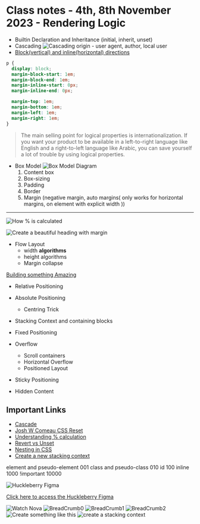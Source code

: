 # Class notes - 4th, 8th November 2023 - Rendering Logic

- Builtin Declaration and Inheritance (initial, inherit, unset)
- Cascading
  ![Cascading origin - user agent, author, local user](image-4.png)
- [Block(vertical) and inline(horizontal) directions](https://developer.mozilla.org/en-US/docs/Web/CSS/CSS_Logical_Properties)

```css
p {
  display: block;
  margin-block-start: 1em;
  margin-block-end: 1em;
  margin-inline-start: 0px;
  margin-inline-end: 0px;

  margin-top: 1em;
  margin-bottom: 1em;
  margin-left: 1em;
  margin-right: 1em;
}
```

> The main selling point for logical properties is internationalization. If you want your product to be available in a left-to-right language like English and a right-to-left language like Arabic, you can save yourself a lot of trouble by using logical properties.

- Box Model
  ![Box Model Diagram](image-3.png)
  1. Content box
  2. Box-sizing
  3. Padding
  4. Border
  5. Margin (negative margin, auto margins( only works for horizontal margins, on element with explicit width ))

****
![How % is calculated](image-6.png)

![Create a beautiful heading with margin](image-5.png)

- Flow Layout
  - width **algorithms**
  - height algorithms
  - Margin collapse

[Building something Amazing](https://codepen.io/setemiojo/pen/JjxNJVm)

- Relative Positioning
- Absolute Positioning
  - Centring Trick

- Stacking Context and containing blocks
- Fixed Positioning
- Overflow
  - Scroll containers
  - Horizontal Overflow
  - Positioned Layout
- Sticky Positioning
- Hidden Content

## Important Links

- [Cascade](https://2019.wattenberger.com/blog/css-cascade)
- [Josh W Comeau CSS Reset](https://www.joshwcomeau.com/css/custom-css-reset/)
- [Understanding % calculation](https://2019.wattenberger.com/blog/css-percents)
- [Revert vs Unset](https://developer.mozilla.org/en-US/docs/Web/CSS/revert)
- [Nesting in CSS](https://caniuse.com/?search=nesting)
- [Create a new stacking context](https://developer.mozilla.org/en-US/docs/Web/CSS/CSS_Positioning/Understanding_z_index/The_stacking_context)

<!-- basic -->
element and pseudo-element 001
class and pseudo-class 010
id 100
inline 1000
!important 10000

<!-- w= border + padding + content (border-box) -->
<!-- w= content (content-box) -->

<!-- workshop -->
![[Huckleberry Figma](https://www.figma.com/file/6hGqKA5scrZJScb9KW3Hj2/Huckleberry?type=design&node-id=0-1&mode=design&t=tu3A2tnzktp0rSVN-0)](image-8.png)

[Click here to access the Huckleberry Figma](https://www.figma.com/file/asii3DqgmbEkAkEQDUPI6C/huckleberry?type=design&node-id=0%3A1&mode=design&t=VpzxbA50b3ezDqVk-1)
<!-- classwork -->
![Watch Nova](image-7.png)
![BreadCrumb0](image-11.png)
![BreadCrumb1](image-9.png)
![BreadCrumb2](image-10.png)
![Create something like this](image-12.png)
![create a stacking context](image-13.png)
